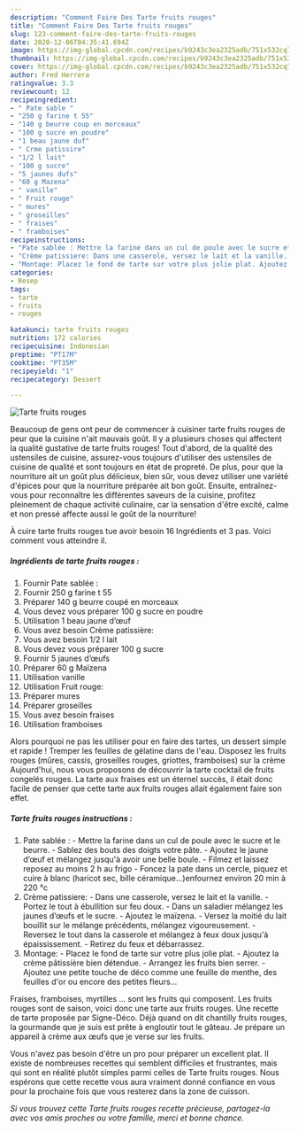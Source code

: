 ```yaml
---
description: "Comment Faire Des Tarte fruits rouges"
title: "Comment Faire Des Tarte fruits rouges"
slug: 123-comment-faire-des-tarte-fruits-rouges
date: 2020-12-06T04:35:41.694Z
image: https://img-global.cpcdn.com/recipes/b9243c3ea2325adb/751x532cq70/tarte-fruits-rouges-photo-principale-de-la-recette.jpg
thumbnail: https://img-global.cpcdn.com/recipes/b9243c3ea2325adb/751x532cq70/tarte-fruits-rouges-photo-principale-de-la-recette.jpg
cover: https://img-global.cpcdn.com/recipes/b9243c3ea2325adb/751x532cq70/tarte-fruits-rouges-photo-principale-de-la-recette.jpg
author: Fred Herrera
ratingvalue: 3.3
reviewcount: 12
recipeingredient:
- " Pate sable "
- "250 g farine t 55"
- "140 g beurre coup en morceaux"
- "100 g sucre en poudre"
- "1 beau jaune duf"
- " Crme patissire"
- "1/2 l lait"
- "100 g sucre"
- "5 jaunes dufs"
- "60 g Mazena"
- " vanille"
- " Fruit rouge"
- " mures"
- " groseilles"
- " fraises"
- " framboises"
recipeinstructions:
- "Pate sablée : Mettre la farine dans un cul de poule avec le sucre et le beurre. Sablez des bouts des doigts votre pâte. Ajoutez le jaune d’œuf et mélangez jusqu&#39;à avoir une belle boule. Filmez et laissez reposez au moins 2 h au frigo Foncez la pate dans un cercle, piquez et cuire à blanc (haricot sec, bille céramique...)enfournez environ 20 min à 220 °c"
- "Crème patissiere: Dans une casserole, versez le lait et la vanille. Portez le tout à ébullition sur feu doux. Dans un saladier mélangez les jaunes d’œufs et le sucre. Ajoutez le maïzena. Versez la moitié du lait bouillit sur le mélange précédents, mélangez vigoureusement. Reversez le tout dans la casserole et mélangez à feux doux jusqu&#39;à épaississement. Retirez du feux et débarrassez."
- "Montage: Placez le fond de tarte sur votre plus jolie plat. Ajoutez la crème pâtissière bien détendue. Arrangez les fruits bien serrer. Ajoutez une petite touche de déco comme une feuille de menthe, des feuilles d&#39;or ou encore des petites fleurs..."
categories:
- Resep
tags:
- tarte
- fruits
- rouges

katakunci: tarte fruits rouges 
nutrition: 172 calories
recipecuisine: Indonesian
preptime: "PT17M"
cooktime: "PT35M"
recipeyield: "1"
recipecategory: Dessert

---
```



![Tarte fruits rouges](https://img-global.cpcdn.com/recipes/b9243c3ea2325adb/751x532cq70/tarte-fruits-rouges-photo-principale-de-la-recette.jpg)

Beaucoup de gens ont peur de commencer à cuisiner tarte fruits rouges de peur que la cuisine n'ait mauvais goût. Il y a plusieurs choses qui affectent la qualité gustative de tarte fruits rouges! Tout d'abord, de la qualité des ustensiles de cuisine, assurez-vous toujours d'utiliser des ustensiles de cuisine de qualité et sont toujours en état de propreté. De plus, pour que la nourriture ait un goût plus délicieux, bien sûr, vous devez utiliser une variété d'épices pour que la nourriture préparée ait bon goût. Ensuite, entraînez-vous pour reconnaître les différentes saveurs de la cuisine, profitez pleinement de chaque activité culinaire, car la sensation d'être excité, calme et non pressé affecte aussi le goût de la nourriture!

<!--inarticleads1-->

À cuire tarte fruits rouges tue avoir besoin 16 Ingrédients et 3 pas. Voici comment vous atteindre il.

##### Ingrédients de tarte fruits rouges :

1. Fournir  Pate sablée :
1. Fournir 250 g farine t 55
1. Préparer 140 g beurre coupé en morceaux
1. Vous devez vous préparer 100 g sucre en poudre
1. Utilisation 1 beau jaune d’œuf
1. Vous avez besoin  Crème patissière:
1. Vous avez besoin 1/2 l lait
1. Vous devez vous préparer 100 g sucre
1. Fournir 5 jaunes d’œufs
1. Préparer 60 g Maïzena
1. Utilisation  vanille
1. Utilisation  Fruit rouge:
1. Préparer  mures
1. Préparer  groseilles
1. Vous avez besoin  fraises
1. Utilisation  framboises


Alors pourquoi ne pas les utiliser pour en faire des tartes, un dessert simple et rapide ! Tremper les feuilles de gélatine dans de l&#39;eau. Disposez les fruits rouges (mûres, cassis, groseilles rouges, griottes, framboises) sur la crème Aujourd&#39;hui, nous vous proposons de découvrir la tarte cocktail de fruits congelés rouges. La tarte aux fraises est un éternel succès, il était donc facile de penser que cette tarte aux fruits rouges allait également faire son effet. 

<!--inarticleads2-->

##### Tarte fruits rouges instructions :

1. Pate sablée : - Mettre la farine dans un cul de poule avec le sucre et le beurre. - Sablez des bouts des doigts votre pâte. - Ajoutez le jaune d’œuf et mélangez jusqu&#39;à avoir une belle boule. - Filmez et laissez reposez au moins 2 h au frigo - Foncez la pate dans un cercle, piquez et cuire à blanc (haricot sec, bille céramique...)enfournez environ 20 min à 220 °c
1. Crème patissiere: - Dans une casserole, versez le lait et la vanille. - Portez le tout à ébullition sur feu doux. - Dans un saladier mélangez les jaunes d’œufs et le sucre. - Ajoutez le maïzena. - Versez la moitié du lait bouillit sur le mélange précédents, mélangez vigoureusement. - Reversez le tout dans la casserole et mélangez à feux doux jusqu&#39;à épaississement. - Retirez du feux et débarrassez.
1. Montage: - Placez le fond de tarte sur votre plus jolie plat. - Ajoutez la crème pâtissière bien détendue. - Arrangez les fruits bien serrer. - Ajoutez une petite touche de déco comme une feuille de menthe, des feuilles d&#39;or ou encore des petites fleurs...


Fraises, framboises, myrtilles … sont les fruits qui composent. Les fruits rouges sont de saison, voici donc une tarte aux fruits rouges. Une recette de tarte proposée par Signe-Déco. Déjà quand on dit chantilly fruits rouges, la gourmande que je suis est prête à engloutir tout le gâteau. Je prépare un appareil à crème aux œufs que je verse sur les fruits. 

<!--inarticleads1-->

<p>
Vous n'avez pas besoin d'être un pro pour préparer un excellent plat. Il existe de nombreuses recettes qui semblent difficiles et frustrantes, mais qui sont en réalité plutôt simples parmi celles de Tarte fruits rouges. Nous espérons que cette recette vous aura vraiment donné confiance en vous pour la prochaine fois que vous resterez dans la zone de cuisson.
</p>

<p>
<i>Si vous trouvez cette Tarte fruits rouges recette précieuse, partagez-la avec vos amis proches ou votre famille, merci et bonne chance.</i>
</p>
